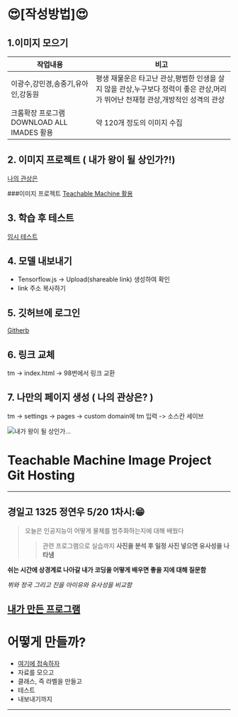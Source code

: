 ```
```

# &#128525;[작성방법]&#128525;
## 1.이미지 모으기
|작업내용|비고|
|--|--|
|이광수,강민경,송중기,유아인,강동원|평생 재물운은 타고난 관상,평범한 인생을 살지 않을 관상,누구보다 정력이 좋은 관상,머리가 뛰어난 천재형 관상,개방적인 성격의 관상|
|크롬확장 프로그램 DOWNLOAD ALL IMADES 활용| 약 120개 정도의 이미지 수집|

## 2. 이미지 프로젝트 ( 내가 왕이 될 상인가?!)
[나의 관상은](https://teachablemachine.withgoogle.com/models/XAucdeCEM/)

###이미지 프로젝트 [Teachable Machine 활용](https://teachablemachine.withgoogle.com/)

## 3. 학습 후 테스트
[임시 테스트](https://teachablemachine.withgoogle.com/models/XAucdeCEM/)

## 4. 모델 내보내기
+ Tensorflow.js -> Upload(shareable link) 생성하여 확인
+ link 주소 복사하기

## 5. 깃허브에 로그인
[Githerb](https://github.com/)

## 6. 링크 교체
tm -> index.html -> 98번에서 링크 교환

## 7. 나만의 페이지 생성 ( 나의 관상은? )
tm -> settings -> pages -> custom domain에 tm 입력 -> 소스칸 세이브

![내가 왕이 될 상인가...](https://www.google.com/url?sa=i&url=https%3A%2F%2Fwww.vingle.net%2Fposts%2F1934498&psig=AOvVaw1kzpMaEYqp_zCvp6APrmkh&ust=1622116116627000&source=images&cd=vfe&ved=0CAIQjRxqFwoTCLDYg8uj5_ACFQAAAAAdAAAAABAD)

# Teachable Machine Image Project Git Hosting

---
## 경일고 1325 정연우 5/20 1차시:&#128513;
>오늘은 인공지능이 어떻게 물체를 범주화하는지에 대해 배웠다
>>관련 프로그램으로 실습까지
**사진을 분석 후 일정 사진 넣으면 유사성을 나타냄**

__쉬는 시간에 상경계로 나아갈 내가 코딩을 어떻게 배우면 좋을 지에 대해 질문함__

*뷔와 정국 그리고 진을 아이유와 유사성을 비교함*

[내가 만든 프로그램](https://teachablemachine.withgoogle.com/models/AJXZZoWrQ/) 
--------------------------------------------------------------------------------
# 어떻게 만들까?
+ [여기에 접속하자](https://teachablemachine.withgoogle.com/)
+ 자료를 모으고
+ 클래스, 즉 라벨을 만들고
+ 테스트
+ 내보내기까지
----------------------------------------------------------------------------

